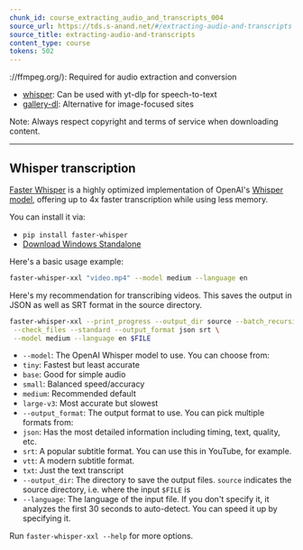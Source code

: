 ```yaml
---
chunk_id: course_extracting_audio_and_transcripts_004
source_url: https://tds.s-anand.net/#/extracting-audio-and-transcripts
source_title: extracting-audio-and-transcripts
content_type: course
tokens: 502
---
```


://ffmpeg.org/): Required for audio extraction and conversion
- [whisper](https://github.com/openai/whisper): Can be used with yt-dlp for speech-to-text
- [gallery-dl](https://github.com/mikf/gallery-dl): Alternative for image-focused sites

Note: Always respect copyright and terms of service when downloading content.

---

## Whisper transcription

[Faster Whisper](https://github.com/SYSTRAN/faster-whisper) is a highly optimized implementation of OpenAI's [Whisper model](https://github.com/openai/whisper), offering up to 4x faster transcription while using less memory.

You can install it via:

- `pip install faster-whisper`
- [Download Windows Standalone](https://github.com/Purfview/whisper-standalone-win/releases)

Here's a basic usage example:

```bash
faster-whisper-xxl "video.mp4" --model medium --language en
```

Here's my recommendation for transcribing videos. This saves the output in JSON as well as SRT format in the source directory.

```bash
faster-whisper-xxl --print_progress --output_dir source --batch_recursive \
 --check_files --standard --output_format json srt \
 --model medium --language en $FILE
```

- `--model`: The OpenAI Whisper model to use. You can choose from:
 - `tiny`: Fastest but least accurate
 - `base`: Good for simple audio
 - `small`: Balanced speed/accuracy
 - `medium`: Recommended default
 - `large-v3`: Most accurate but slowest
- `--output_format`: The output format to use. You can pick multiple formats from:
 - `json`: Has the most detailed information including timing, text, quality, etc.
 - `srt`: A popular subtitle format. You can use this in YouTube, for example.
 - `vtt`: A modern subtitle format.
 - `txt`: Just the text transcript
- `--output_dir`: The directory to save the output files. `source` indicates the source directory, i.e. where the input `$FILE` is
- `--language`: The language of the input file. If you don't specify it, it analyzes the first 30 seconds to auto-detect. You can speed it up by specifying it.

Run `faster-whisper-xxl --help` for more options.

